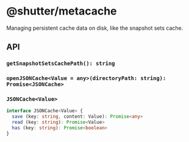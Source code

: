# @shutter/metacache

Managing persistent cache data on disk, like the snapshot sets cache.

## API

### `getSnapshotSetsCachePath(): string`

### `openJSONCache<Value = any>(directoryPath: string): Promise<JSONCache>`

### `JSONCache<Value>`

```ts
interface JSONCache<Value> {
  save (key: string, content: Value): Promise<any>
  read (key: string): Promise<Value>
  has (key: string): Promise<boolean>
}
```
